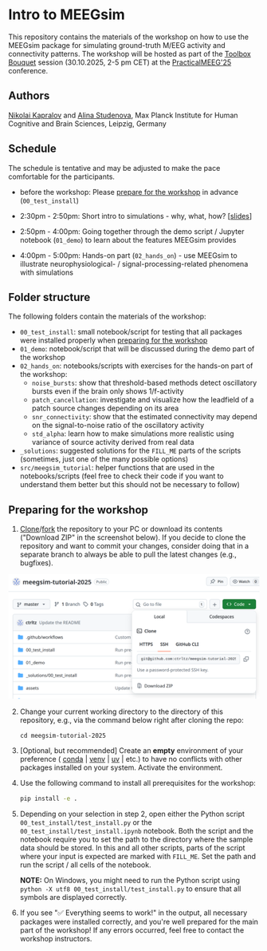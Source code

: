 # Intro to MEEGsim

This repository contains the materials of the workshop on how to use the MEEGsim package for simulating ground-truth M/EEG activity and connectivity patterns. The workshop will be hosted as part of the [Toolbox Bouquet](https://cuttingeeg.org/practicalmeeg2025/bouquet/) session (30.10.2025, 2-5 pm CET) at the [PracticalMEEG'25](https://cuttingeeg.org/practicalmeeg2025/) conference.

## Authors

[Nikolai Kapralov](https://bsky.app/profile/willenjoy.bsky.social) and [Alina Studenova](https://bsky.app/profile/studenova.bsky.social), Max Planck Institute for Human Cognitive and Brain Sciences, Leipzig, Germany

## Schedule

The schedule is tentative and may be adjusted to make the pace comfortable for the participants.

* before the workshop: Please [prepare for the workshop](#preparing-for-the-workshop) in advance (`00_test_install`)

* 2:30pm - 2:50pm: Short intro to simulations - why, what, how? [[slides](https://drive.google.com/file/d/1JwOkb5sQiSYHdQd2WqxGxO-CQ7xeuEl1/view?usp=sharing)]

* 2:50pm - 4:00pm: Going together through the demo script / Jupyter notebook (`01_demo`) to learn about the features MEEGsim provides

* 4:00pm - 5:00pm: Hands-on part (`02_hands_on`) - use MEEGsim to illustrate neurophysiological- / signal-processing-related phenomena with simulations

## Folder structure

The following folders contain the materials of the workshop:

* `00_test_install`: small notebook/script for testing that all packages were installed properly when [preparing for the workshop](#preparing-for-the-workshop)
* `01_demo`: notebook/script that will be discussed during the demo part of the workshop
* `02_hands_on`: notebooks/scripts with exercises for the hands-on part of the workshop:
    * `noise_bursts`: show that threshold-based methods detect oscillatory bursts even if the brain only shows 1/f-activity
    * `patch_cancellation`: investigate and visualize how the leadfield of a patch source changes depending on its area
    * `snr_connectivity`: show that the estimated connectivity may depend on the signal-to-noise ratio of the oscillatory activity
    * `std_alpha`: learn how to make simulations more realistic using variance of source activity derived from real data
* `_solutions`: suggested solutions for the `FILL_ME` parts of the scripts (sometimes, just one of the many possible options)
* `src/meegsim_tutorial`: helper functions that are used in the notebooks/scripts (feel free to check their code if you want to understand them better but this should not be necessary to follow)

## Preparing for the workshop

1. [Clone](https://docs.github.com/en/repositories/creating-and-managing-repositories/cloning-a-repository)/[fork](https://docs.github.com/en/pull-requests/collaborating-with-pull-requests/working-with-forks/fork-a-repo?versionId=free-pro-team%40latest&productId=repositories&restPage=creating-and-managing-repositories%2Ccloning-a-repository) the repository to your PC or download its contents ("Download ZIP" in the screenshot below). If you decide to clone the repository and want to commit your changes, consider doing that in a separate branch to always be able to pull the latest changes (e.g., bugfixes).

![Screenshot of the "Code" button which allows one to clone or download the repository](assets/clone_or_download.png)

2. Change your current working directory to the directory of this repository, e.g., via the command below right after cloning the repo:

    ```
    cd meegsim-tutorial-2025
    ```

3. [Optional, but recommended] Create an **empty** environment of your preference (
    [conda](https://docs.conda.io/projects/conda/en/latest/user-guide/tasks/manage-environments.html) |
    [venv](https://docs.python.org/3/library/venv.html) |
    [uv](https://docs.astral.sh/uv/) |
    etc.) to have no conflicts with other packages installed on your system. Activate the environment.

4. Use the following command to install all prerequisites for the workshop:

    ```bash
    pip install -e .
    ```

5. Depending on your selection in step 2, open either the Python script
`00_test_install/test_install.py` or the `00_test_install/test_install.ipynb` notebook. Both the script and the notebook require you to set the path to the directory where the sample data should be stored. In this and all other scripts, parts of the script where your input is expected are marked with `FILL_ME`. Set the path and run the script / all cells of the notebook.

    **NOTE:** On Windows, you might need to run the Python script using `python -X utf8 00_test_install/test_install.py` to ensure that all symbols are displayed correctly.

6. If you see "✅ Everything seems to work!" in the output, all necessary packages were installed correctly, and you're well prepared for the main part of the workshop! If any errors occurred, feel free to contact the workshop instructors.
